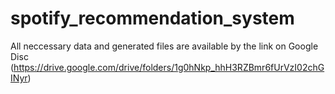 # spotify_recommendation_system

All neccessary data and generated files are available by the link on Google Disc (https://drive.google.com/drive/folders/1g0hNkp_hhH3RZBmr6fUrVzI02chGINyr)
